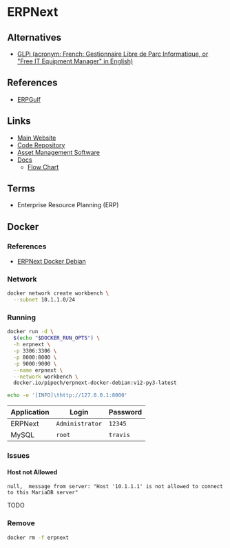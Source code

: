 # ERPNext

<!--
https://github.com/allegro/ralph
-->

## Alternatives

- [GLPi (acronym: French: Gestionnaire Libre de Parc Informatique, or "Free IT Equipment Manager" in English)](/glpi.md)

## References

- [ERPGulf](https://cloud.erpgulf.com)

## Links

- [Main Website](https://erpnext.com)
- [Code Repository](https://github.com/frappe/erpnext)
- [Asset Management Software](https://erpnext.com/open-source-asset-management-software)
- [Docs](https://docs.erpnext.com)
  - [Flow Chart](https://docs.erpnext.com/docs/user/manual/en/key-workflows)

## Terms

- Enterprise Resource Planning (ERP)

## Docker

### References

- [ERPNext Docker Debian](https://pipech.github.io/erpnext-docker-debian/)

### Network

```sh
docker network create workbench \
  --subnet 10.1.1.0/24
```

### Running

```sh
docker run -d \
  $(echo "$DOCKER_RUN_OPTS") \
  -h erpnext \
  -p 3306:3306 \
  -p 8000:8000 \
  -p 9000:9000 \
  --name erpnext \
  --network workbench \
  docker.io/pipech/erpnext-docker-debian:v12-py3-latest
```

```sh
echo -e '[INFO]\thttp://127.0.0.1:8000'
```

| Application | Login           | Password |
| ----------- | --------------- | -------- |
| ERPNext     | `Administrator` | `12345`  |
| MySQL       | `root`          | `travis` |

### Issues

#### Host not Allowed

```log
null,  message from server: "Host '10.1.1.1' is not allowed to connect to this MariaDB server"
```

TODO

### Remove

```sh
docker rm -f erpnext
```
